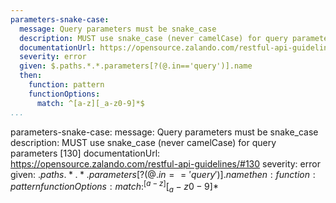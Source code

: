 ```yaml
---
parameters-snake-case:
  message: Query parameters must be snake_case
  description: MUST use snake_case (never camelCase) for query parameters [130]
  documentationUrl: https://opensource.zalando.com/restful-api-guidelines/#130
  severity: error
  given: $.paths.*.*.parameters[?(@.in=='query')].name
  then:
    function: pattern
    functionOptions:
      match: ^[a-z][_a-z0-9]*$
...
```

parameters-snake-case:
  message: Query parameters must be snake_case
  description: MUST use snake_case (never camelCase) for query parameters [130]
  documentationUrl: https://opensource.zalando.com/restful-api-guidelines/#130
  severity: error
  given: $.paths.*.*.parameters[?(@.in=='query')].name
  then:
    function: pattern
    functionOptions:
      match: ^[a-z][_a-z0-9]*$